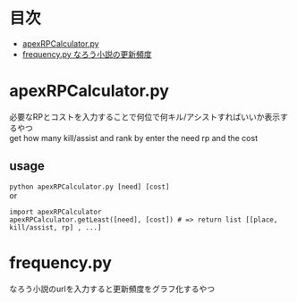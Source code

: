 # 目次
- [apexRPCalculator.py](#apexRPCalculator.py)
- [frequency.py なろう小説の更新頻度](#frequency.py)

# apexRPCalculator.py
必要なRPとコストを入力することで何位で何キル/アシストすればいいか表示するやつ  
get how many kill/assist and rank by enter the need rp and the cost
  
## usage
```python apexRPCalculator.py [need] [cost]```  
or  
```{#lst:id python caption="apex"}
import apexRPCalculator  
apexRPCalculator.getLeast([need], [cost]) # => return list [[place, kill/assist, rp] , ...]
```  

# frequency.py
なろう小説のurlを入力すると更新頻度をグラフ化するやつ  
